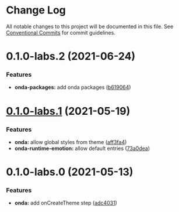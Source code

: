 # Change Log

All notable changes to this project will be documented in this file.
See [Conventional Commits](https://conventionalcommits.org) for commit guidelines.

# 0.1.0-labs.2 (2021-06-24)


### Features

* **onda-packages:** add onda packages ([b619064](https://github.com/vtex/onda/commit/b619064d04d190d5615a2832dbcb86d96efd16ee))





# [0.1.0-labs.1](https://github.com/vtex/onda/compare/@vtex/onda-runtime-emotion@0.1.0-labs.0...@vtex/onda-runtime-emotion@0.1.0-labs.1) (2021-05-19)


### Features

* **onda:** allow global styles from theme ([aff3fa4](https://github.com/vtex/onda/commit/aff3fa449c6b92004312bf8ee4f648d7e6258dc0))
* **onda-runtime-emotion:** allow default entries ([73a0dea](https://github.com/vtex/onda/commit/73a0deafda0b18ca09ca6eca00637d0c976055d8))





# 0.1.0-labs.0 (2021-05-13)


### Features

* **onda:** add onCreateTheme step ([adc4031](https://github.com/vtex/onda/commit/adc40319f36bcc7595d74b95be89cb6e0fa454d8))
